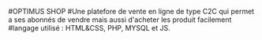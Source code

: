 #OPTIMUS SHOP
#Une platefore de vente en ligne de type C2C qui permet a ses abonnés de vendre mais aussi d'acheter les produit facilement
#langage utilisé : HTML&CSS, PHP, MYSQL et JS.
